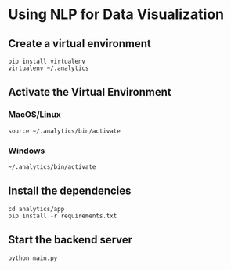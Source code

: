 # Using NLP for Data Visualization

## Create a virtual environment
```
pip install virtualenv
virtualenv ~/.analytics
```

## Activate the Virtual Environment
### MacOS/Linux
```
source ~/.analytics/bin/activate
```
### Windows
```
~/.analytics/bin/activate
```

## Install the dependencies
```
cd analytics/app
pip install -r requirements.txt
```

## Start the backend server
```
python main.py
```

